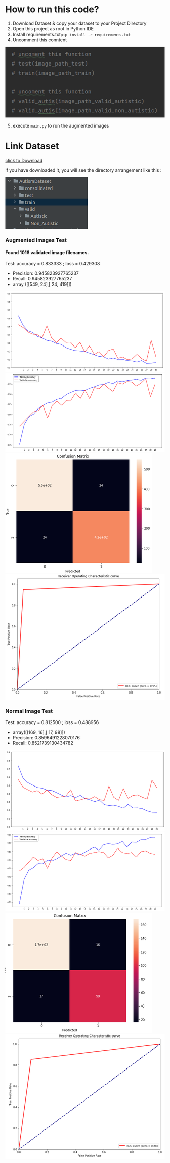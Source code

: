 # How to run this code?
1. Download Dataset & copy your dataset to your Project Directory
2. Open this project as root in Python IDE
3. Install requirements.txt```pip install -r requirements.txt```
4. Uncomment this conntent

![img.png](Documentation/img.png)

5. execute ```main.py``` to run the augmented images



# Link Dataset
[click to Download](https://drive.google.com/file/d/1HAeCIBUdCby4vkyT4E5L2yqxG_tiJx50/view?usp=sharing)

if you have downloaded it, you will see the directory arrangement like this :

![img.png](Documentation/img1.png)

### Augmented Images Test
#### Found 1016 validated image filenames.

Test: accuracy = 0.833333  ;  loss = 0.429308
- Precision:  0.945823927765237
- Recall:  0.945823927765237
- array ([[549,  24],[ 24, 419]])

![lossAugmented](parameter/lossAugmented.png)
![accAugmented](parameter/accAugmented.png)
![CM-augmented](parameter/CM-augmented.png)
![ROC-augmented.png](parameter/ROC-augmented.png)


### Normal Image Test
Test: accuracy = 0.812500  ;  loss = 0.488956 
- array([[169,  16],[ 17,  98]])
- Precision:  0.8596491228070176 
- Recall:  0.8521739130434782

![lossNormal](parameter/lossNormal.png)
![accNormal](parameter/accNormal.png)
![CM-normal.png](parameter/CM-normal.png)
![ROC-normal.png](parameter/ROC-normal.png)